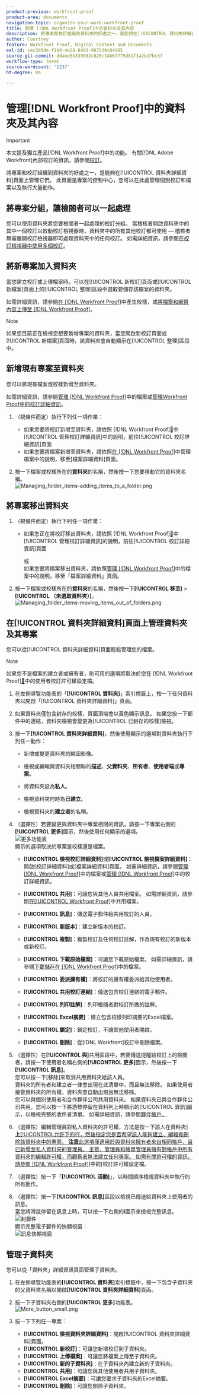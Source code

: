 ```yaml
---
product-previous: workfront-proof
product-area: documents
navigation-topic: organize-your-work-workfront-proof
title: 管理 [!DNL Workfront Proof]中的資料夾及其內容
description: 將專案和校訂組織到資料夾的好處之一，是能夠在[!UICONTROL 資料夾詳細資料]頁面上管理它們。 此頁面是專案的控制中心，您可以在此處管理個別校訂和檔案以及執行大量動作。
author: Courtney
feature: Workfront Proof, Digital Content and Documents
exl-id: cec385de-f1b9-4e28-8493-987536c04905
source-git-commit: ddaee5b339982c826c14b67775d81f3a2bd7bc37
workflow-type: tm+mt
source-wordcount: '1237'
ht-degree: 0%

---
```


# 管理[!DNL Workfront Proof]中的資料夾及其內容

>[!IMPORTANT]
>
>本文提及獨立產品[!DNL Workfront Proof]中的功能。 有關[!DNL Adobe Workfront]內部校訂的資訊，請參閱[校訂](../../../review-and-approve-work/proofing/proofing.md)。

將專案和校訂組織到資料夾的好處之一，是能夠在[!UICONTROL 資料夾詳細資料]頁面上管理它們。 此頁面是專案的控制中心，您可以在此處管理個別校訂和檔案以及執行大量動作。

## 將專案分組，讓檢閱者可以一起處理

您可以使用資料夾將您要檢閱者一起處理的校訂分組。 當稽核者開啟資料夾中的其中一個校訂以啟動校訂檢視器時，資料夾中的所有其他校訂都可使用 — 稽核者無需離開校訂檢視器即可處理資料夾中的任何校訂。 如需詳細資訊，請參閱[在校訂檢視器中使用多個校訂](../../../workfront-proof/wp-work-proofsfiles/review-proofs-wpv/work-with-multiple-proofs.md)。

## 將新專案加入資料夾

當您建立校訂或上傳檔案時，可以在[!UICONTROL 新校訂]頁面或[!UICONTROL 新檔案]頁面上的[!UICONTROL 整理]區段中選取要儲存該檔案的資料夾。

如需詳細資訊，請參閱[在 [!DNL Workfront Proof]](../../../workfront-proof/wp-work-proofsfiles/create-proofs-and-files/generate-proofs.md)中產生校樣，或[將檔案和網頁內容上傳至 [!DNL Workfront Proof]](../../../workfront-proof/wp-work-proofsfiles/create-proofs-and-files/upload-files-web-content.md)。

>[!NOTE]
>
>如果您目前正在檢視您想要新增專案的資料夾，當您開啟新校訂頁面或[!UICONTROL 新檔案]頁面時，該資料夾會自動顯示在[!UICONTROL 整理]區段中。

## 新增現有專案至資料夾

您可以將現有檔案或校樣新增至資料夾。

如需詳細資訊，請參閱[管理 [!DNL Workfront Proof]](../../../workfront-proof/wp-work-proofsfiles/manage-your-work/manage-files.md)中的檔案或[管理Workfront Proof中的校訂詳細資訊](../../../workfront-proof/wp-work-proofsfiles/manage-your-work/manage-proof-details.md)。

1. （視條件而定）執行下列任一項作業：

   * 如果您要將校訂新增至資料夾，請依照 [!DNL Workfront Proof][&#128279;](../../../workfront-proof/wp-work-proofsfiles/manage-your-work/manage-proof-details.md)中[!UICONTROL 管理校訂詳細資訊]中的說明，前往[!UICONTROL 校訂詳細資訊]頁面
   * 如果您要將檔案新增至資料夾，請依照[在 [!DNL Workfront Proof]](../../../workfront-proof/wp-work-proofsfiles/manage-your-work/manage-files.md)中管理檔案中的說明，移至[檔案詳細資料]頁面。

1. 按一下檔案或校樣所在的&#x200B;**資料夾**&#x200B;的名稱，然後按一下您要移動它的資料夾名稱。\
   ![Managing_folder_items-adding_items_to_a_folder.png](assets/managing-folder-items-adding-items-to-a-folder-350x121.png)

## 將專案移出資料夾

1. （視條件而定）執行下列任一項作業：

   * 如果您正在將校訂移出資料夾，請依照 [!DNL Workfront Proof][&#128279;](../../../workfront-proof/wp-work-proofsfiles/manage-your-work/manage-proof-details.md)中[!UICONTROL 管理校訂詳細資訊]的說明，前往[!UICONTROL 校訂詳細資訊]頁面

     或\
      如果您要將檔案移出資料夾，請依照[管理 [!DNL Workfront Proof]](../../../workfront-proof/wp-work-proofsfiles/manage-your-work/manage-files.md)中的檔案中的說明，移至「檔案詳細資料」頁面。

1. 按一下檔案或校樣所在的&#x200B;**資料夾**&#x200B;的名稱，然後按一下&#x200B;**[!UICONTROL 移至]** > **[!UICONTROL （未選取資料夾）]**。\
   ![Managing_folder_items-moving_items_out_of_folders.png](assets/managing-folder-items-moving-items-out-of-folders-350x123.png)

## 在[!UICONTROL 資料夾詳細資料]頁面上管理資料夾及其專案

您可以從[!UICONTROL 資料夾詳細資料]頁面輕鬆管理您的檔案。

>[!NOTE]
>
>如果您不是檔案的建立者或擁有者，則可用的選項將取決於您在 [!DNL Workfront Proof][&#128279;](../../../workfront-proof/wp-acct-admin/account-settings/proof-perm-profiles-in-wp.md)中的使用者校訂許可權設定檔。

1. 在左側導覽功能表的「**[!UICONTROL 資料夾]**」索引標籤上，按一下任何資料夾以開啟「[!UICONTROL 資料夾詳細資料]」頁面。
1. 如果資料夾僅包含封存的校樣，頁面頂端會以黃色顯示訊息。 如果您按一下郵件中的連結，資料夾檢視會變更為[!UICONTROL 已封存的校樣]檢視。
1. 按一下&#x200B;**[!UICONTROL 資料夾詳細資料]**，然後使用顯示的選項對資料夾執行下列任一動作：

   * 新增或變更資料夾的縮圖影像。
   * 檢視或編輯與資料夾相關聯的&#x200B;**描述**、**父資料夾**、**所有者**、**使用者端**&#x200B;或&#x200B;**專案**。

   * 將資料夾設為&#x200B;**私人**。
   * 檢視資料夾何時為&#x200B;**已建立**。
   * 檢視資料夾的&#x200B;**建立者**&#x200B;的名稱。

1. （選擇性）若要變更與資料夾中專案相關的資訊，請按一下專案右側的&#x200B;**[!UICONTROL 更多]**&#x200B;圖示，然後使用任何顯示的選項。\
   ![更多功能表](assets/more-button-small.png)\
   顯示的選項取決於專案是校樣還是檔案。

   * **[!UICONTROL 檢視校訂詳細資料]**&#x200B;或&#x200B;**[!UICONTROL 檢視檔案詳細資料]**：開啟[校訂詳細資料]或[檔案詳細資料]頁面。 如需詳細資訊，請參閱[管理 [!DNL Workfront Proof]](../../../workfront-proof/wp-work-proofsfiles/manage-your-work/manage-files.md)中的檔案或[管理 [!DNL Workfront Proof]](../../../workfront-proof/wp-work-proofsfiles/manage-your-work/manage-proof-details.md)中的校訂詳細資訊。

   * **[!UICONTROL 共用]**：可讓您與其他人員共用檔案。 如需詳細資訊，請參閱[在[!UICONTROL Workfront Proof]](../../../workfront-proof/wp-work-proofsfiles/share-proofs-and-files/share-files.md)中共用檔案。

   * **[!UICONTROL 訊息]**：傳送電子郵件給共用校訂的人員。
   * **[!UICONTROL 新版本]**：建立新版本的校訂。
   * **[!UICONTROL 複製]**：複製校訂及任何校訂註解，作為現有校訂的新版本或新校訂。
   * **[!UICONTROL 下載原始檔案]**：可讓您下載原始檔案。 如需詳細資訊，請參閱[下載儲存在 [!DNL Workfront Proof]](../../../workfront-proof/wp-work-proofsfiles/manage-your-work/download-files-stored.md)中的檔案。

   * **[!UICONTROL 委派擁有權]**：將校訂的擁有權委派給其他使用者。
   * **[!UICONTROL 共用校訂連結]**：傳送包含校訂連結的電子郵件。
   * **[!UICONTROL 列印註解]**：列印檢閱者對校訂所做的註解。
   * **[!UICONTROL Excel摘要]**：建立包含校樣列印摘要的Excel檔案。
   * **[!UICONTROL 鎖定]**：鎖定校訂，不讓其他使用者開啟。
   * **[!UICONTROL 刪除]**：從[!DNL Workfront]校訂中刪除檔案。

1. （選擇性）在&#x200B;**[!UICONTROL 與]**&#x200B;共用區段中，若要傳送提醒給校訂上的檢閱者，請按一下使用者名稱右側的&#x200B;**[!UICONTROL 更多]**&#x200B;圖示，然後按一下&#x200B;**[!UICONTROL 訊息]**。\
   您可以按一下[移除&#x200B;**&#x200B;**]來取消共用資料夾給該人員。\
   資料夾的所有者和建立者一律會出現在此清單中，而且無法移除。 如果使用者接管資料夾的所有權，資料夾會自動出現且無法移除。\
   您可以與個別使用者和合作夥伴公司共用資料夾。 如果資料夾已與合作夥伴公司共用，您可以按一下將游標停留在資料列上時顯示的[!UICONTROL 資訊]圖示，以檢視完整的收件者清單。 如需詳細資訊，請參閱[夥伴帳戶。](https://support.workfront.com/hc/en-us/sections/115000912107-Partner-accounts)

1. （選擇性）編輯管理員對私人資料夾的許可權，方法是按一下該人在資料夾&#x200B;&rbrack;**上**&#x200B;[[!UICONTROL &#x200B;允許下的行，然後指定您是否希望該人能夠建立、編輯和刪除該資料夾中的專案。 **注意**&#x200B;此選項僅適用於與資料夾擁有者來自相同帳戶，且已新增至私人資料夾的管理員。 主管、管理員和帳單管理員擁有對帳戶中所有資料夾的編輯許可權，而觀察者無法建立任何專案。 如需有關許可權的資訊，請參閱 [!DNL Workfront Proof]]](../../../workfront-proof/wp-acct-admin/account-settings/proof-perm-profiles-in-wp.md)中的&lbrack;校訂許可權設定檔。

1. （選擇性）按一下「**[!UICONTROL 活動]**」，以時間順序檢視資料夾中執行的所有動作。
1. （選擇性）按一下&#x200B;**[!UICONTROL 訊息]**&#x200B;區段以檢視已傳送給資料夾上使用者的訊息。\
   當您將滑鼠停留在訊息上時，可以按一下右側的&#x200B;**i**&#x200B;圖示來檢視完整訊息。\
   ![封郵件](assets/messages-1-350x74.png)\
   顯示完整電子郵件的快顯視窗：\
   ![訊息快顯視窗](assets/messages-2-350x252.png)

## 管理子資料夾

您可以從「資料夾」詳細資訊頁面管理子資料夾。

1. 在左側導覽功能表的&#x200B;**[!UICONTROL 資料夾]**&#x200B;索引標籤中，按一下包含子資料夾的父資料夾名稱以開啟&#x200B;**[!UICONTROL 資料夾詳細資料]**&#x200B;頁面。

1. 按一下子資料夾右側的&#x200B;**[!UICONTROL 更多]**&#x200B;功能表。\
   ![More_button_small.png](assets/more-button-small.png)

1. 按一下下列任一專案：

   * **[!UICONTROL 檢視資料夾詳細資料]**：開啟[!UICONTROL 資料夾詳細資料]頁面。
   * **[!UICONTROL 新校訂]**：可讓您新增校訂到子資料夾。
   * **[!UICONTROL 上傳檔案]**：可讓您將檔案上傳至子資料夾。
   * **[!UICONTROL 新的子資料夾]**：在子資料夾內建立新的子資料夾。
   * **[!UICONTROL 共用]**：可讓您與其他使用者共用子資料夾。
   * **[!UICONTROL Excel摘要]**：可讓您要求子資料夾的Excel摘要。
   * **[!UICONTROL 刪除]**：可讓您刪除子資料夾。
